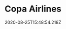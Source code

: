 ---
pos: 14
title: Copa Airlines
provider: CM
voiding: 24 Hours
date_change: Not available
fop: 
  - Cash Payment
  - Credit Card
shopping: ALL
booking: 
  - Instant Payment
  - On hold
cancel_on_hold: Supported
cancel_refund: Original form of payment
seats: Supported
services: Not available
split: Not available
disruptions: Not available
status: Live
date: 2020-08-25T15:48:54.218Z
layout: post
---